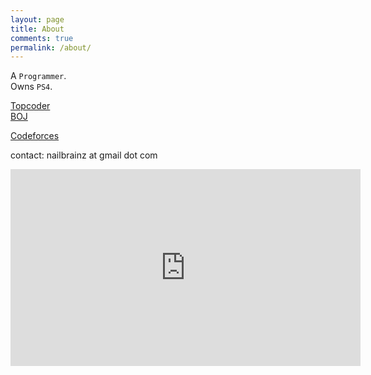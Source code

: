 ```yaml
---
layout: page
title: About
comments: true
permalink: /about/
---
```



A ```Programmer```.<br/>Owns ```PS4```.<br/>

<a target="_blank" href="https://www.topcoder.com/members/nailbrainz/details/?track=DATA_SCIENCE&subTrack=SRM">Topcoder</a>
<br/>
<a target="_blank" href="https://www.acmicpc.net/user/nailbrainz">BOJ</a>

<a target="_blank" href="https://codeforces.com/profile/frostbyte1231">Codeforces</a>

contact: nailbrainz at gmail dot com


[topcoder-nailbrainz]: https://www.topcoder.com/members/nailbrainz/details/?track=DATA_SCIENCE&subTrack=SRM
[boj-nailbrainz]: https://www.acmicpc.net/user/nailbrainz


<iframe width="560" height="315" src="https://www.youtube.com/embed/videoseries?list=PLTzDBFRC3ljDpzfUrWBHtaGM_3FtgLdbp" frameborder="0" allow="accelerometer; autoplay; encrypted-media; gyroscope; picture-in-picture" allowfullscreen></iframe>